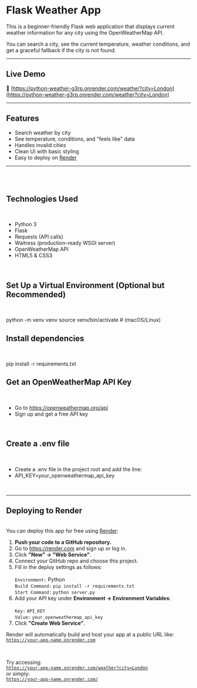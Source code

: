 # Flask Weather App

This is a beginner-friendly Flask web application that displays current weather information for any city using the OpenWeatherMap API.

You can search a city, see the current temperature, weather conditions, and get a graceful fallback if the city is not found.

---

## Live Demo

🔗 [https://python-weather-g3rp.onrender.com/weather?city=London](https://python-weather-g3rp.onrender.com/weather?city=London)

---

## Features

-  Search weather by city
-  See temperature, conditions, and "feels like" data
-  Handles invalid cities
-  Clean UI with basic styling
-  Easy to deploy on [Render](https://render.com)

---
<br>
<br>

## Technologies Used
<br>

-  Python 3
-  Flask
-  Requests (API calls)
-  Waitress (production-ready WSGI server)
-  OpenWeatherMap API
-  HTML5 & CSS3

<br>

## Set Up a Virtual Environment (Optional but Recommended)
<br>

python -m venv venv
source venv/bin/activate  # (macOS/Linux)
<br>

## Install dependencies
<br>

pip install -r requirements.txt
<br>

## Get an OpenWeatherMap API Key
<br>

-  Go to https://openweathermap.org/api
-  Sign up and get a free API key
<br>

## Create a .env file
<br>

-  Create a .env file in the project root and add the line:
-  API_KEY=your_openweathermap_api_key
<br>

---

## Deploying to Render
<br>
You can deploy this app for free using <a href="https://render.com" target="_blank">Render</a>:

<ol>
  <li><strong>Push your code to a GitHub repository.</strong></li>
  <li>Go to <a href="https://render.com">https://render.com</a> and sign up or log in.</li>
  <li>Click <strong>"New" → "Web Service"</strong>.</li>
  <li>Connect your GitHub repo and choose this project.</li>
  <li>Fill in the deploy settings as follows:<br><br>
    <code>Environment:</code> Python<br>
    <code>Build Command:</code> <code>pip install -r requirements.txt</code><br>
    <code>Start Command:</code> <code>python server.py</code>
  </li>
  <li>Add your API key under <strong>Environment → Environment Variables</strong>:<br><br>
    <code>Key:</code> <code>API_KEY</code><br>
    <code>Value:</code> <code>your_openweathermap_api_key</code>
  </li>
  <li>Click <strong>"Create Web Service"</strong>.</li>
</ol>

Render will automatically build and host your app at a public URL like:<br>
<code>https://your-app-name.onrender.com</code>

<br>

Try accessing:<br>
<code>https://your-app-name.onrender.com/weather?city=London</code><br>
or simply:<br>
<code>https://your-app-name.onrender.com/</code>
